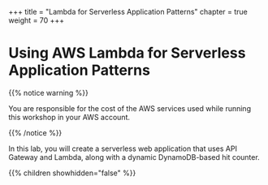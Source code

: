+++
title = "Lambda for Serverless Application Patterns"
chapter = true
weight = 70
+++

# Using AWS Lambda for Serverless Application Patterns

{{% notice warning %}}<p> You are responsible for the cost of the AWS services used while running this workshop in your AWS account.</p> {{% /notice %}}

In this lab, you will create a serverless web application that uses API Gateway and Lambda, along with a dynamic DynamoDB-based hit counter.

{{% children showhidden="false" %}}
